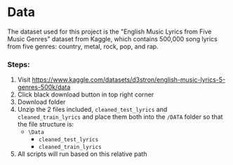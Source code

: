 # Data

The dataset used for this project is the "English Music Lyrics from Five Music Genres" dataset from Kaggle, which contains 500,000 song lyrics from five genres: country, metal, rock, pop, and rap.

### Steps:

1. Visit https://www.kaggle.com/datasets/d3stron/english-music-lyrics-5-genres-500k/data
2. Click black download button in top right corner
3. Download folder
4. Unzip the 2 files included, `cleaned_test_lyrics` and `cleaned_train_lyrics` and place them both into the `/DATA` folder so that the file structure is:
    - `\Data`
        - `cleaned_test_lyrics`
        - `cleaned_train_lyrics`
5. All scripts will run based on this relative path
